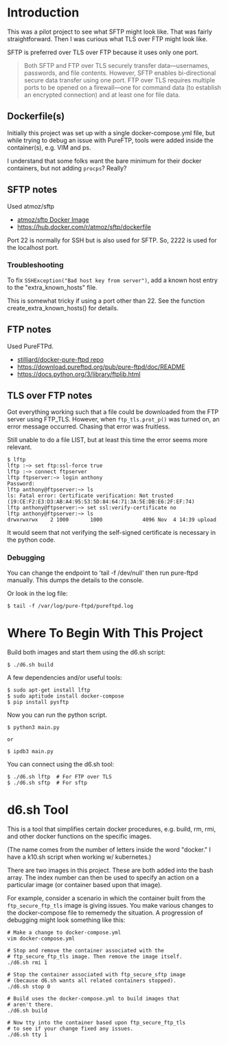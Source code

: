 # Introduction

This was a pilot project to see what SFTP might look like.
That was fairly straightforward. Then I was curious what 
TLS over FTP might look like.

SFTP is preferred over TLS over FTP because it uses only one port.

> Both SFTP and FTP over TLS securely transfer data—usernames, passwords, and file contents. However, SFTP enables bi-directional secure data transfer using one port. FTP over TLS requires multiple ports to be opened on a firewall—one for command data (to establish an encrypted connection) and at least one for file data.

## Dockerfile(s)

Initially this project was set up with a single docker-compose.yml
file, but while trying to debug an issue with PureFTP, tools
were added inside the container(s), e.g. VIM and ps. 

I understand that some folks want the bare minimum for their 
docker containers, but not adding `procps`? Really?

## SFTP notes

Used atmoz/sftp

- [atmoz/sftp Docker Image](https://github.com/atmoz/sftp)
- https://hub.docker.com/r/atmoz/sftp/dockerfile 

Port 22 is normally for SSH but is also used for SFTP. 
So, 2222 is used for the localhost port.

### Troubleshooting

To fix `SSHException("Bad host key from server")`, add a known
host entry to the "extra_known_hosts" file.

This is somewhat tricky if using a port other than 22. See the
function create_extra_known_hosts() for details.

## FTP notes

Used PureFTPd.

- [stilliard/docker-pure-ftpd repo](https://github.com/stilliard/docker-pure-ftpd)
- https://download.pureftpd.org/pub/pure-ftpd/doc/README
- https://docs.python.org/3/library/ftplib.html

## TLS over FTP notes

Got everything working such that a file could be downloaded
from the FTP server using FTP_TLS. However, when `ftp_tls.prot_p()`
was turned on, an error message occurred. Chasing that error
was fruitless.

Still unable to do a file LIST, but at least this time the 
error seems more relevant.

```
$ lftp
lftp :~> set ftp:ssl-force true
lftp :~> connect ftpserver
lftp ftpserver:~> login anthony
Password:
lftp anthony@ftpserver:~> ls
ls: Fatal error: Certificate verification: Not trusted (19:CE:F2:E3:D3:AB:A4:95:53:5D:84:64:71:3A:5E:DB:E6:2F:EF:74)
lftp anthony@ftpserver:~> set ssl:verify-certificate no
lftp anthony@ftpserver:~> ls
drwxrwxrwx    2 1000       1000             4096 Nov  4 14:39 upload
```

It would seem that not verifying the self-signed certificate
is necessary in the python code.

### Debugging

You can change the endpoint to 'tail -f /dev/null' then
run pure-ftpd manually. This dumps the details to the 
console.

Or look in the log file:

```
$ tail -f /var/log/pure-ftpd/pureftpd.log
```

# Where To Begin With This Project

Build both images and start them using the d6.sh script:
```
$ ./d6.sh build
```

A few dependencies and/or useful tools:

``` 
$ sudo apt-get install lftp
$ sudo aptitude install docker-compose
$ pip install pysftp
```

Now you can run the python script.

```
$ python3 main.py

or

$ ipdb3 main.py
```

You can connect using the d6.sh tool:

```
$ ./d6.sh lftp	# For FTP over TLS
$ ./d6.sh sftp	# For sftp
```

# d6.sh Tool

This is a tool that simplifies certain docker procedures, 
e.g. build, rm, rmi, and other docker functions on the 
specific images.

(The name comes from the number of letters inside the word
"docker." I have a k10.sh script when working w/ kubernetes.)

There are two images in this project. These are both added
into the bash array. The index number can then be used to 
specify an action on a particular image (or container based
upon that image).

For example, consider a scenario in which the container built
from the `ftp_secure_ftp_tls` image is giving issues. You make
various changes to the docker-compose file to rememedy the 
situation. A progression of debugging might look something 
like this:

```
# Make a change to docker-compose.yml
vim docker-compose.yml

# Stop and remove the container associated with the 
# ftp_secure_ftp_tls image. Then remove the image itself.
./d6.sh rmi 1

# Stop the container associated with ftp_secure_sftp image
# (because d6.sh wants all related containers stopped).
./d6.sh stop 0

# Build uses the docker-compose.yml to build images that 
# aren't there.
./d6.sh build

# Now tty into the container based upon ftp_secure_ftp_tls
# to see if your change fixed any issues.
./d6.sh tty 1
```


